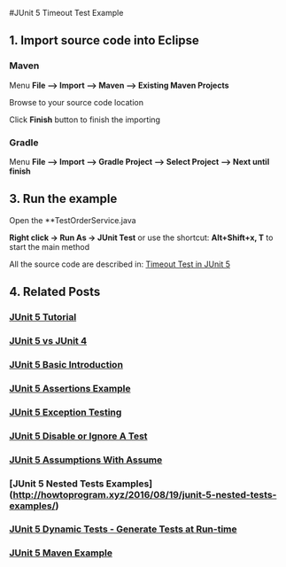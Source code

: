 #JUnit 5 Timeout Test Example


## 1. Import source code into Eclipse
### Maven

Menu **File –> Import –> Maven –> Existing Maven Projects**

Browse to your source code location

Click **Finish** button to finish the importing

### Gradle
Menu **File –> Import –> Gradle Project –> Select Project --> Next until finish**

## 3. Run the example


Open the **TestOrderService.java

**Right click -> Run As -> JUnit Test** or use the shortcut: **Alt+Shift+x, T** to start the main method

All the source code are described in: [Timeout Test in JUnit 5](http://howtoprogram.xyz/2016/12/01/junit-5-timeout-test/)

## 4. Related Posts
### [JUnit 5 Tutorial](http://howtoprogram.xyz/java-technologies/junit-5-tutorial/)
### [JUnit 5 vs JUnit 4](http://howtoprogram.xyz/2016/08/10/junit-5-vs-junit-4/)
### [JUnit 5 Basic Introduction](http://howtoprogram.xyz/2016/08/07/junit-5-basic-introduction/)
### [JUnit 5 Assertions Example](http://howtoprogram.xyz/2016/08/12/junit-5-assertions-example/)
### [JUnit 5 Exception Testing](http://howtoprogram.xyz/2016/08/15/junit-5-exception-testing/)
### [JUnit 5 Disable or Ignore A Test](http://howtoprogram.xyz/2016/08/14/junit-5-disable-ignore-tests/)
### [JUnit 5 Assumptions With Assume](http://howtoprogram.xyz/2016/08/17/junit-5-assumptions-assume/)
### [JUnit 5 Nested Tests Examples] (http://howtoprogram.xyz/2016/08/19/junit-5-nested-tests-examples/)
### [JUnit 5 Dynamic Tests - Generate Tests at Run-time](http://howtoprogram.xyz/2016/08/21/junit-5-dynamic-tests/)
### [JUnit 5 Maven Example](http://howtoprogram.xyz/2016/09/09/junit-5-maven-example/)